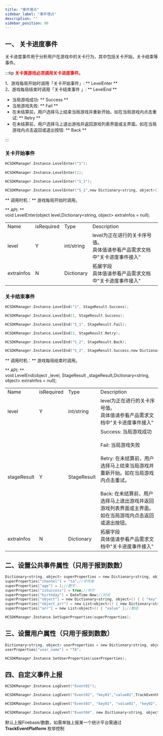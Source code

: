 ```yaml
---
title: "事件埋点"
sidebar_label: "事件埋点"
description: ""
sidebar_position: 96
---
```

## 一、 关卡进度事件
关卡进度事件用于分析用户在游戏中的关卡行为，其中包括关卡开始，关卡结束等事件。       

:::tip
<b><font color="ff0000">关卡类游戏必须调用关卡进度事件。</font></b>      


1、游戏每局开始时调用「关卡开始事件」: ** LevelEnter **  
2、游戏每局结束时调用「关卡结束事件 」: ** LevelEnd **
- 当局游戏成功: ** Success **
- 当局游戏失败: ** Fail **
- 在未结算前，用户选择马上结束当局游戏并重新开始。如在当局游戏内点击重试: ** Retry **
- 在未结算前，用户选择马上退出游戏并返回游戏列表界面或主界面。如在当局游戏内点击返回或退出按钮: ** Back **

:::

### 关卡开始事件 

```c
HCSDKManager.Instance.LevelEnter("1"); 
   
HCSDKManager.Instance.LevelEnter(1);

HCSDKManager.Instance.LevelEnter("S_1");

HCSDKManager.Instance.LevelEnter("S_1",new Dictionary<string, object>() {{ "s_id", 9 },{ "s_type","10"} });
```

** 调用时机：** 游戏每局开始时调用。  

** API:  **    
void LevelEnter(object level,Dictionary<string, object> extraInfos = null);     

<table>
  <tr>
    <td>Name</td>
    <td>isRequired</td>
    <td>Type</td>
    <td>Description</td>
  </tr>
  <tr>
    <td>level</td>
    <td>Y</td>
    <td>int/string</td>
    <td>
    level为正在进行的关卡序号值。      <br />    
    具体值请参看产品需求文档中"关卡进度事件接入"  
    </td>
  </tr>
    <tr>
    <td>extraInfos</td>
    <td>N</td>
    <td>Dictionary</td>
    <td>
    拓展字段      <br />    
    具体值请参看产品需求文档中"关卡进度事件接入"  
    </td>
  </tr>
</table>



### 关卡结束事件 
```c
HCSDKManager.Instance.LevelEnd("1", StageResult.Success); 

HCSDKManager.Instance.LevelEnd(1, StageResult.Success);

HCSDKManager.Instance.LevelEnd("S_1", StageResult.Fail);

HCSDKManager.Instance.LevelEnd(3, StageResult.Retry);

HCSDKManager.Instance.LevelEnd("S_2", StageResult.Back);

HCSDKManager.Instance.LevelEnd("S_2", StageResult.Success,new Dictionary<string, object>() {{ "s_id", 9 },{ "s_type","10"} });
```
** 调用时机：** 游戏每局结束时调用。

** API: **    
void LevelEnd(object _level, StageResult _stageResult,Dictionary<string, object> extraInfos = null);

<table>
  <tr>
    <td>Name</td>
    <td>isRequired</td>
    <td>Type</td>
    <td>Description</td>
  </tr>
  <tr>
    <td>level</td>
    <td>Y</td>
    <td>int/string</td>
    <td>
    level为正在进行的关卡序号值。          <br />
    具体值请参看产品需求文档中"关卡进度事件接入"  
    </td>
  </tr>
  <tr>
    <td>stageResult</td>
    <td>Y</td>
    <td>StageResult</td>
    <td>
        Success: 当局游戏成功  <br /><br />
        Fail: 当局游戏失败  <br /><br />
        Retry: 在未结算前，用户选择马上结束当局游戏并重新开始。如在当局游戏内点击重试。  <br /><br />
        Back: 在未结算前，用户选择马上退出游戏并返回游戏列表界面或主界面。如在当局游戏内点击返回或退出按钮。  <br />
    </td>
  </tr>
    <tr>
    <td>extraInfos</td>
    <td>N</td>
    <td>Dictionary</td>
    <td>
    拓展字段          <br />
    具体值请参看产品需求文档中"关卡进度事件接入"  
    </td>
  </tr>
</table>



## 二、设置公共事件属性（只用于报到数数）

```c
Dictionary<string, object> superProperties = new Dictionary<string, object>();
superProperties["channel"] = "ta";//字符串
superProperties["age"] = 1;//数字
superProperties["isSuccess"] = true;//布尔
superProperties["birthday"] = DateTime.Now;//时间
superProperties["object"] = new Dictionary<string, object>() { { "key", "value" } };//对象
superProperties["object_arr"] = new List<object>() { new Dictionary<string, object>() { { "key", "value" } } };//对象组
superProperties["arr"] = new List<object>() { "value" };//数组

HCSDKManager.Instance.SetSuperProperties(superProperties);
```

## 三、设置用户属性（只用于报到数数）
```c
Dictionary<string, object> userProperties = new Dictionary<string, object>();
userProperties["user_name"] = "TA";

HCSDKManager.Instance.SetUserProperties(userProperties);
```

## 四、自定义事件上报
```c
HCSDKManager.Instance.LogEvent("Event01");

HCSDKManager.Instance.LogEvent("Event02", "key01","value01",TrackEventPlatform.Firebase);

HCSDKManager.Instance.LogEvent("Event03", "key01", "value01", "key02", "value02",TrackEventPlatform.TD);

HCSDKManager.Instance.LogEvent("Event04", new Dictionary<string, object>() { { "key01", "value01" } });
```

默认上报Firebase/数数，如需单独上报某一个统计平台需通过 **TrackEventPlatform** 枚举控制
